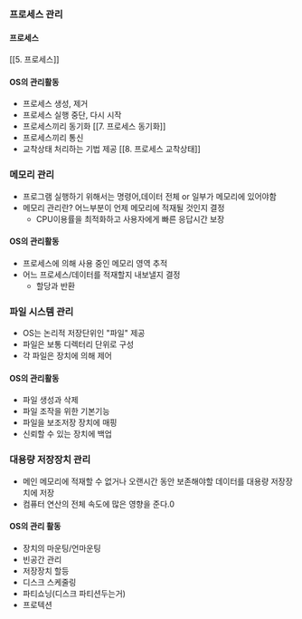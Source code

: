 ### 프로세스 관리
#### 프로세스
[[5. 프로세스]]
#### OS의 관리활동
- 프로세스 생성, 제거
- 프로세스 실행 중단, 다시 시작
- 프로세스끼리 동기화 [[7. 프로세스 동기화]]
- 프로세스끼리 통신
- 교착상태 처리하는 기법 제공 [[8. 프로세스 교착상태]]

### 메모리 관리
- 프로그램 실행하기 위해서는 명령어,데이터 전체 or 일부가 메모리에 있어야함
- 메모리 관리란? 어느부분이 언제 메모리에 적재될 것인지 결정
	- CPU이용률을 최적화하고 사용자에게 빠른 응답시간 보장
#### OS의 관리활동
- 프로세스에 의해 사용 중인 메모리 영역 추적
- 어느 프로세스/데이터를 적재할지 내보낼지 결정
	- 할당과 반환

### 파일 시스템 관리
- OS는 논리적 저장단위인 "파일" 제공
- 파일은 보통 디렉터리 단위로 구성
- 각 파일은 장치에 의해 제어
#### OS의 관리활동
- 파일 생성과 삭제
- 파일 조작을 위한 기본기능
- 파일을 보조저장 장치에 매핑
- 신뢰할 수 있는 장치에 백업

### 대용량 저장장치 관리
- 메인 메모리에 적재할 수 없거나 오랜시간 동안 보존해야할 데이터를 대용량 저장장치에 저장
- 컴퓨터 연산의 전체 속도에 많은 영향을 준다.0
#### OS의 관리 활동
- 장치의 마운팅/언마운팅
- 빈공간 관리
- 저장장치 할등
- 디스크 스케줄링
- 파티쇼닝(디스크 파티션두는거)
- 프로텍션